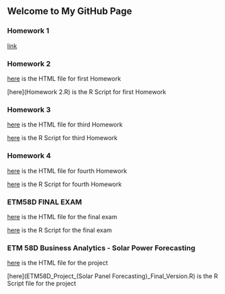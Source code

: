 ## Welcome to My GitHub Page

### Homework 1
[link](https://moodle.boun.edu.tr/login/)

### Homework 2

[here](Homework-2.html) is the HTML file for first Homework

[here](Homework 2.R) is the R Script for first Homework

### Homework 3

[here](HW3.html) is the HTML file for third Homework

[here](HW3.R) is the R Script for third Homework

### Homework 4
[here](HW4.html) is the HTML file for fourth Homework

[here](HW4.R) is the R Script for fourth Homework

### ETM58D FINAL EXAM
[here](ETM58D_Fina_Okan_Sayar.html) is the HTML file for the final exam

[here](ETM58D_Fina_Okan_Sayar.R) is the R Script for the final exam

### ETM 58D Business Analytics - Solar Power Forecasting
[here](ETM58D_Project_-Solar-Panel-Forecasting-_Final_Version.html) is the HTML file for the project

[here](ETM58D_Project_(Solar Panel Forecasting)_Final_Version.R) is the R Script file for the project

